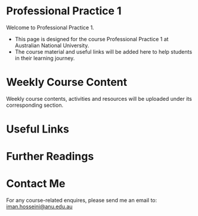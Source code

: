 # Professional Practice 1
Welcome to Professional Practice 1.
* This page is designed for the course Professional Practice 1 at Australian National University.
* The course material and useful links will be added here to help students in their learning journey.

# Weekly Course Content
Weekly course contents, activities and resources will be uploaded under its corresponding section.

# Useful Links

# Further Readings

# Contact Me
For any course-related enquires, please send me an email to: iman.hosseini@anu.edu.au
